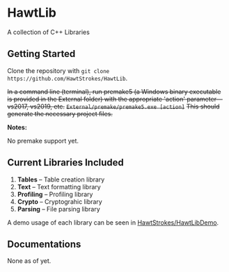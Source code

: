 # **HawtLib**
A collection of C++ Libraries

## **Getting Started**

Clone the repository with `git clone https://github.com/HawtStrokes/HawtLib`.

~~In a command line (terminal), run premake5 (a Windows binary executable is provided in the External folder) with the appropriate 'action' parameter—vs2017, vs2019, etc.~~
~~`External/premake/premake5.exe [action]`~~
~~This should generate the necessary project files.~~



**Notes:** 

No premake support yet.

## **Current Libraries Included**
1. **Tables** – Table creation library
2. **Text** – Text formatting library
3. **Profiling** – Profiling library
4. **Crypto** – Cryptograhic library
5. **Parsing** – File parsing library

A demo usage of each library can be seen in [HawtStrokes/HawtLibDemo](https://github.com/HawtStrokes/HawtLib/tree/main/HawtLibDemo).

## **Documentations**
None as of yet.

